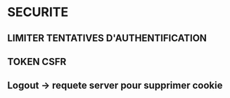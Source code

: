 # SECURITE

## LIMITER TENTATIVES D'AUTHENTIFICATION

## TOKEN CSFR 

## Logout → requete server pour supprimer cookie 